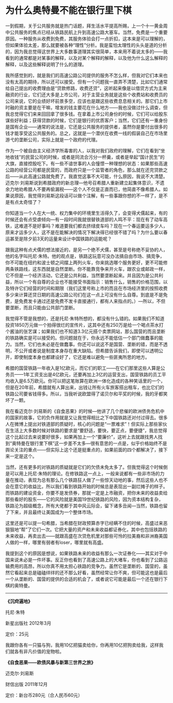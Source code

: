 # 为什么奥特曼不能在银行里下棋 #

一到假期，关于公共服务就是热门话题，拜生活水平提高所赐，上一个十一黄金周中公共服务的焦点已经从铁路民航上升到高速公路大塞车。当然，免费是一个重要原因。一种服务从收费到免费，其服务体验会打一点折扣，这本来是可以理解的，但如果体验太差，那么就要被各种“理性”分析。我是蛮怕太理性的头头是道的分析的，因为我总觉得这世界上大多数事道理其实很简单，本来用不着说太多的——我看到的通常都是对某事的解释，以及对某个解释的解释，以及他为什么这么解释的解释，以及这些解释说明了什么的道理。

我所感觉到的，就是我们的高速公路公司提供的服务不怎么样，但我对它们本来也没有太高的期待，所以还可以接受。但有一个问题我一直弄不清楚，比如它们通常给自己提出的收费理由是“贷款修路，收费还贷”，这听起来像是以借贷方式为主来融资的行业，它们还大多是上市公司，对于主营业务就是这些个收费站和收费员的公司来说，它的业绩好坏前景多空，应该也是跟这些收费息息相关的。那它们上市时融的资主要是在干嘛，增发的钱主要花在什么地方——我也没做过什么调查，但我总觉得它们来来回回拿了很多钱。在拿着上市公司身份的时候，它们可以给股东谋些好利益；获得贷款的时候，它们是银行的优质客户；当然，它们还有一重身份是国有企业——通常的说法是，它还是公共服务的提供者，虽然你是要付出很多的钱才能享受这公共服务的。总之，这就是一个潜伏在收费一线的假装自己在市场里游弋的垄断公司，实际上就是一个政府的代理。

作为一个被自由主义经济学所毒害的人，以我对我们政府的理解，它们在看到“坐地收钱”的民营公司的时候，或者是同流合污分一杯羹，或者是举起“国计民生”的大旗，直接控股吃下。有一些不谙世事的人会憧憬一种理想的状态：如果那些高速公路的经营公司都是民营的，而政府只是一个监管者的角色，那么就在还完贷款之后——从此高速公路就免费了。我直觉这事不大可能，什么原因，我说不大清楚。迈克尔·刘易斯说到希腊政府的新总理—他号召希腊人重新建立起集体意识，不遗余力地劝希腊人不要再偷漏税——这个人不仅是正直而已，他简直不像希腊人。如果说原因，我觉得刘易斯这段话可以做个注解，有一些事跟你想的不一样了，是不是有点太奇怪了？

你知道当一个人在大一统、权力集中的环境里生活得久了，会变得犬儒起来，有的时候还会有点受虐倾向—有一段时间我就很替铁道部的人鸣不平：现在有了动车高铁，这难道不是好事吗？难道要我们都去挤绿皮车吗？现在一个春运要运多少人，原来才运多少人，这不是在能解决的情况下解决得已经很不错了吗？为什么要以春运甚至是除夕前3天的运量来设计中国铁路的运能呢？

跟我这种有点犬儒的想法接近的，是另一个绝不犬儒，甚至是号称绝不妥协的人，他的名字叫托尼·朱特。他的观点是，铁路这玩意可没办法搞自由市场、搞竞争，你不可能在纽约和波士顿之间摆上两列火车，你来挑选哪个服务更好，更不可能修两条铁路线，这东西就是自然垄断。你不能靠竞争来开火车，跟农业或邮政一样，它不但是一个经济活动，它还是公共利益，当然要垄断起来。并且因为是公共利益，所以一个有自尊的企业也不能接受书面指示：销售什么，销售的价格范围，以及特许它们经营的时间和期限（我们这里号称上市的而且在市场经济里的按照收费多少来计算还贷日期的高速公路公司们在这一点上可没有什么自尊。到底是不是免费，是免费发卡通过还是免费不发卡直接通行，都有人来指点的。）—所以，不但要垄断，而且只能由公共部门垄断。

我觉得不管是我想的，还是托尼·朱特所想的，都没有什么错的。如果我们不知道投资1850万元做一个拍得很烂的宣传片，这其中还有250万是给一个喝点茶水打个酱油的张艺谋；如果我们也不知道3.3亿元搭个卖票网站，那么国营的而且垄断的铁路确实是可以接受的。但问题就在于，你永远不能低估一个部门做蠢事的能力。当然，它们也未必是在做蠢事。你还可以说这不是国营、垄断的错，而是不透明，不公开或者说是制度本身存在重大缺陷。但希腊告诉我们，即使可以透明公开，即使制度本身也都建设好了，它还是难以避免一些匪夷所思的地方。

希腊的国营铁路一年收入是1亿欧元，而它们的职工——在它们那里这些人算是公务员——1年工资支出是4亿欧元，还要再加上3亿的运营支出，国营铁路的员工平均收入是6.5万欧元。你可以把这笔账算在欧洲一体化造成的各种笑话里的一个，但是在20年前，希腊就有人算出来，出钱让所有火车旅客搭出租车，也比它们的铁路公司要省钱得多。所以，当我听说欧盟得了诺贝尔和平奖的时候，我的牙都笑坏了一颗。

我在看迈克尔·刘易斯的《自食恶果》的时候—他讲了几个悲催的欧洲债务危机中的国家的故事，它的负作用就是又让我觉得相比之下中国铁路还对付过得去。很多人在微博上提出对铁道部的质疑时，核心的问题是“一票难求”！但实际上那些家伙在生活上大多数时候对铁路的要求是“要舒适，要快，要正点，要便捷”，我总觉得这个比起过去来说要好很多，如果再加上一个“要廉价”，这听上去就跟找男人找到“奥特曼在银行里下棋”这一步差不太多—很有意思的一点是，似乎价格始终不是舆论关注的重点——但实际上这个还是挺重点的，如果前面的四个都解决了，接下来一定是这个。

当然，还有更多的对铁路的质疑就是它们的欠债未免太多了。但我觉得这个时候倒是可以用上托尼·朱特的理论。在修铁路这一点上，一般来说都有一些非市场的力量在推动，表现为总有那么几个铁路狂人做了一些惊天动地的事，然后这些人也不会在意它的收益比，所以我们看到铁路开始的时候总是表现出一副烂摊子的样子。而铁路的建设资金，你要不是发债券，那就一定是上市融资，把你未来的收益卖给那些看好的股东——它的风险就是美国19世纪铁路的风险，因为资本结构复杂，铁路沦为超级概念，所有大佬都于其中风云际会，留下诸多丑闻—当然，铁路也留了下来，并且最终让美国成为一个整体市场。

这里还是可以提一句希腊，当希腊在财政预算赤字已经瞒不住的时候，高盛过来恶狠狠地“帮”了它们一次。它把大量的资产和未来收益都证券化，其中也包括铁路的未来收益，再卖出去——就跟高盛在次贷危机里对那些可怜的拉美裔和非洲裔美国人做的一样，哪里有弱者有loser，哪里就有高盛。

我提到这个的原因是想说，如果铁路未来的收益有那么一次证券化——其实对于中国来说未必是一件坏事。反正你也看到了高速公路上的大堵车，你也看到了公路运输费用的高昂，所以你真不用太担心铁路的竞争力。虽然它是垄断的、国营的，虽然它看起来总是磕磕绊绊的还不那么好看，虽然经常让你不爽，但可能这也是最后一个从垄断的、国营的提供的合适的机会了，或者说它可能是最后一个还在银行下棋的奥特曼。

---

**《沉疴遍地》**

托尼·朱特

新星出版社 2012年3月

定价：25元

我跟你各有一只猫与狗，我用10亿把猫卖给你，你再用10亿把狗卖给我，这样我们就各有非凡价值的宠物啦。

**《自食恶果——欧债风暴与新第三世界之旅》**

迈克尔·刘易斯

财信出版 2011年12月

定价：新台币280元（合人民币60元）

 
